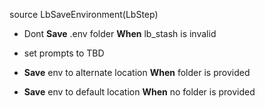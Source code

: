 
source LbSaveEnvironment(LbStep)


* Dont __Save__ .env folder __When__ lb_stash is invalid

* set prompts to TBD

* __Save__ env to alternate location __When__ folder is provided

* __Save__ env to default location __When__ no folder is provided

